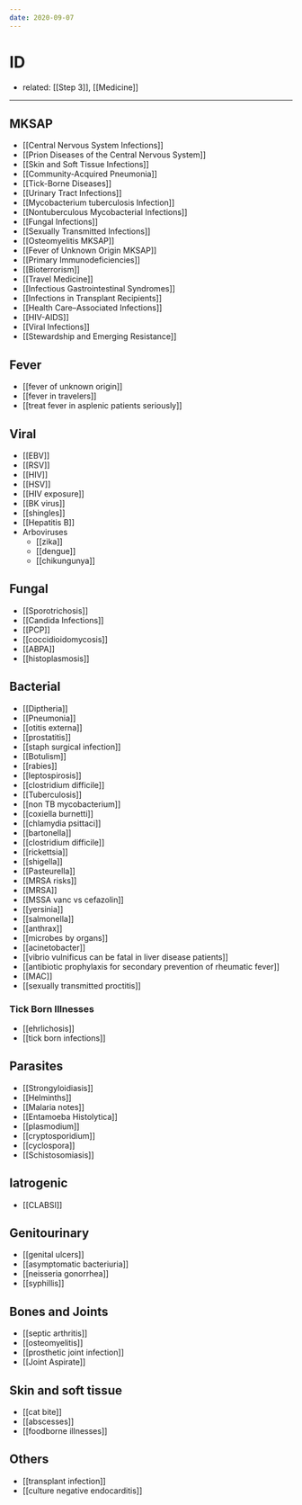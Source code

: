```yaml
---
date: 2020-09-07
---
```


# ID

- related: [[Step 3]], [[Medicine]]
---

## MKSAP

- [[Central Nervous System Infections]]
- [[Prion Diseases of the Central Nervous System]]
- [[Skin and Soft Tissue Infections]]
- [[Community-Acquired Pneumonia]]
- [[Tick-Borne Diseases]]
- [[Urinary Tract Infections]]
- [[Mycobacterium tuberculosis Infection]]
- [[Nontuberculous Mycobacterial Infections]]
- [[Fungal Infections]]
- [[Sexually Transmitted Infections]]
- [[Osteomyelitis MKSAP]]
- [[Fever of Unknown Origin MKSAP]]
- [[Primary Immunodeficiencies]]
- [[Bioterrorism]]
- [[Travel Medicine]]
- [[Infectious Gastrointestinal Syndromes]]
- [[Infections in Transplant Recipients]]
- [[Health Care–Associated Infections]]
- [[HIV-AIDS]]
- [[Viral Infections]]
- [[Stewardship and Emerging Resistance]]

## Fever

- [[fever of unknown origin]]
- [[fever in travelers]]
- [[treat fever in asplenic patients seriously]]

## Viral

- [[EBV]]
- [[RSV]]
- [[HIV]]
- [[HSV]]
- [[HIV exposure]]
- [[BK virus]]
- [[shingles]]
- [[Hepatitis B]]
- Arboviruses
	- [[zika]]
	- [[dengue]]
	- [[chikungunya]]

## Fungal

- [[Sporotrichosis]]
- [[Candida Infections]]
- [[PCP]]
- [[coccidioidomycosis]]
- [[ABPA]]
- [[histoplasmosis]]

## Bacterial

- [[Diptheria]]
- [[Pneumonia]]
- [[otitis externa]]
- [[prostatitis]]
- [[staph surgical infection]]
- [[Botulism]]
- [[rabies]]
- [[leptospirosis]]
- [[clostridium difficile]]
- [[Tuberculosis]]
- [[non TB mycobacterium]]
- [[coxiella burnetti]]
- [[chlamydia psittaci]]
- [[bartonella]]
- [[clostridium difficile]]
- [[rickettsia]]
- [[shigella]]
- [[Pasteurella]]
- [[MRSA risks]]
- [[MRSA]]
- [[MSSA vanc vs cefazolin]]
- [[yersinia]]
- [[salmonella]]
- [[anthrax]]
- [[microbes by organs]]
- [[acinetobacter]]
- [[vibrio vulnificus can be fatal in liver disease patients]]
- [[antibiotic prophylaxis for secondary prevention of rheumatic fever]]
- [[MAC]]
- [[sexually transmitted proctitis]]

### Tick Born Illnesses

- [[ehrlichosis]]
- [[tick born infections]]

## Parasites

- [[Strongyloidiasis]]
- [[Helminths]]
- [[Malaria notes]]
- [[Entamoeba Histolytica]]
- [[plasmodium]]
- [[cryptosporidium]]
- [[cyclospora]]
- [[Schistosomiasis]]

## Iatrogenic

- [[CLABSI]]

## Genitourinary

- [[genital ulcers]]
- [[asymptomatic bacteriuria]]
- [[neisseria gonorrhea]]
- [[syphillis]]

## Bones and Joints

- [[septic arthritis]]
- [[osteomyelitis]]
- [[prosthetic joint infection]]
- [[Joint Aspirate]]

## Skin and soft tissue

- [[cat bite]]
- [[abscesses]]
- [[foodborne illnesses]]

## Others

- [[transplant infection]]
- [[culture negative endocarditis]]
